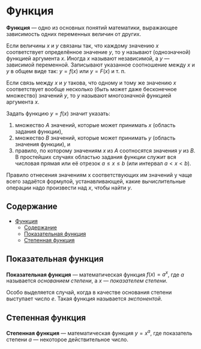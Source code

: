 # Функция

**Функция** — одно из основных понятий математики, выражающее зависимость одних переменных величин от других.

Если величины $x$ и $у$ связаны так, что каждому значению $x$ соответствует определённое значение $у$, то у называют (однозначной) функцией аргумента $x$. Иногда $x$ называют независимой, а $у$ — зависимой переменной. Записывают указанное соотношение между $x$ и $у$ в общем виде так: $у = f(x)$ или $у = F(x)$ и т. п.

Если связь между $x$ и $у$ такова, что одному и тому же значению $x$ соответствует вообще несколько (быть может даже бесконечное множество) значений $у$, то $у$ называют многозначной функцией аргумента $x$.

Задать функцию $у = f(x)$ значит указать:

1. множество $А$ значений, которые может принимать $x$ (область задания функции),
2. множество $В$ значений, которые может принимать $у$ (область значения функции), и
3. правило, по которому значениям $x$ из $А$ соотносятся значения $у$ из $В$. В простейших случаях областью задания функции служит вся числовая прямая или её отрезок $а \leq x \leq b$ (или интервал $а < x < b$).

Правило отнесения значениям x соответствующих им значений у чаще всего задаётся формулой, устанавливающей, какие вычислительные операции надо произвести над $x$, чтобы найти $у$.

## Содержание

- [Функция](#функция)
  - [Содержание](#содержание)
  - [Показательная функция](#показательная-функция)
  - [Степенная функция](#степенная-функция)

## Показательная функция

**Показательная функция** — математическая функция $f(x) = a^x$, где $a$ называется *основанием степени*, а $x$ — *показателем степени*.

Особо выделяется случай, когда в качестве основания степени выступает число $e$. Такая функция называется *экспонентой*.

## Степенная функция

**Степенная функция** — математическая функция  $y = x^a$, где показатель степени $a$ — некоторое действительное число.
